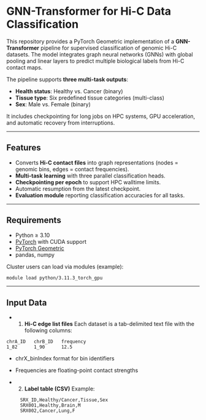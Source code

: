 # GNN-Transformer for Hi-C Data Classification

This repository provides a PyTorch Geometric implementation of a **GNN-Transformer** pipeline for supervised classification of genomic Hi-C datasets. The model integrates graph neural networks (GNNs) with global pooling and linear layers to predict multiple biological labels from Hi-C contact maps.

The pipeline supports **three multi-task outputs**:
- **Health status**: Healthy vs. Cancer (binary)
- **Tissue type**: Six predefined tissue categories (multi-class)
- **Sex**: Male vs. Female (binary)

It includes checkpointing for long jobs on HPC systems, GPU acceleration, and automatic recovery from interruptions.

---

## Features
- Converts **Hi-C contact files** into graph representations (nodes = genomic bins, edges = contact frequencies).
- **Multi-task learning** with three parallel classification heads.
- **Checkpointing per epoch** to support HPC walltime limits.
- Automatic resumption from the latest checkpoint.
- **Evaluation module** reporting classification accuracies for all tasks.

---

## Requirements
- Python ≥ 3.10  
- [PyTorch](https://pytorch.org/) with CUDA support  
- [PyTorch Geometric](https://pytorch-geometric.readthedocs.io/)  
- pandas, numpy  

Cluster users can load via modules (example):  
```bash
module load python/3.11.3_torch_gpu
```

---

## Input Data
- 1. **Hi-C edge list files**
Each dataset is a tab-delimited text file with the following columns:

```
chrA_ID   chrB_ID   frequency
1_82      1_90      12.5
```

- chrX_binIndex format for bin identifiers
- Frequencies are floating-point contact strengths

- 2. **Label table (CSV)**
     Example:

```
     SRX_ID,Healthy/Cancer,Tissue,Sex
     SRX001,Healthy,Brain,M
     SRX002,Cancer,Lung,F
```
